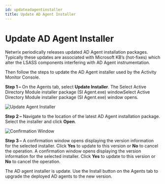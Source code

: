 ```yaml
---
id: updateadagentinstaller
title: Update AD Agent Installer
---
```


# Update AD Agent Installer

Netwrix periodically releases updated AD Agent installation packages. Typically these updates are associated with Microsoft KB’s (hot-fixes) which alter the LSASS components interfering with AD Agent instrumentation.

Then follow the steps to update the AD Agent installer used by the Activity Monitor Console.

**Step 1 –** On the Agents tab, select **Update Installer**. The Select Active Directory Module installer package (SI Agent.exe) windowSelect Active Directory Module installer package (SI Agent.exe) window opens.

![Update Agent Installer](/img/activitymonitor/install/UpdateAgentInstaller.png "Update Agent Installer")

**Step 2 –** Navigate to the location of the latest AD Agent installation package. Select the installer and click **Open**.

![Confirmation Window](/img/activitymonitor/install/UpdateAgentInstallerPopup.png "Confirmation Window")

**Step 3 –** A confirmation window opens displaying the version information for the selected installer. Click **Yes** to update to this version or **No** to cancel the operation. A confirmation window opens displaying the version information for the selected installer. Click **Yes** to update to this version or **No** to cancel the operation.

The AD agent installer is update. Use the Install button on the Agents tab to upgrade the deployed AD agents to the new version.